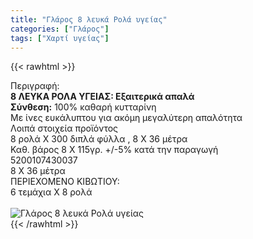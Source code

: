 ```yaml
---
title: "Γλάρος 8 λευκά Ρολά υγείας"
categories: ["Γλάρος"]
tags: ["Χαρτί υγείας"]
---
```

{{< rawhtml >}}

<div class="sload187"><div class="product"><div id="sistatika">Περιγραφή:</div><div class="alltext"><b>8 ΛΕΥΚΑ ΡΟΛΑ ΥΓΕΙΑΣ: Εξαιτερικά απαλά</b><br><b>Σύνθεση:</b> 100% καθαρή κυτταρίνη</div><div class="whead">Με ίνες ευκάλυπτου για ακόμη μεγαλύτερη απαλότητα</div><div class="keno"></div><div id="loipa">Λοιπά στοιχεία προϊόντος</div><div class="alltext">8 ρολά Χ 300 διπλά φύλλα , 8 Χ 36 μέτρα<br>Καθ. βάρος 8 Χ 115γρ. +/-5% κατά την παραγωγή<br></div><div id="barcode"><div id="barimage1"></div><span id="bartext">5200107430037</span></div><div id="varos"><div id="dimimg"></div><span id="varostext">8 Χ 36 μέτρα</span></div><div id="kivotio">ΠΕΡΙΕΧΟΜΕΝΟ ΚΙΒΩΤΙΟΥ:<br>6 τεμάχια Χ 8 ρολά</div><br><div class="pimg"><img alt="Γλάρος 8 λευκά Ρολά υγείας" title="Γλάρος 8 λευκά Ρολά υγείας" src="/media/images/glaros-8-leuka-rola-ygeias.jpg"></div></div></div>
{{< /rawhtml >}}


